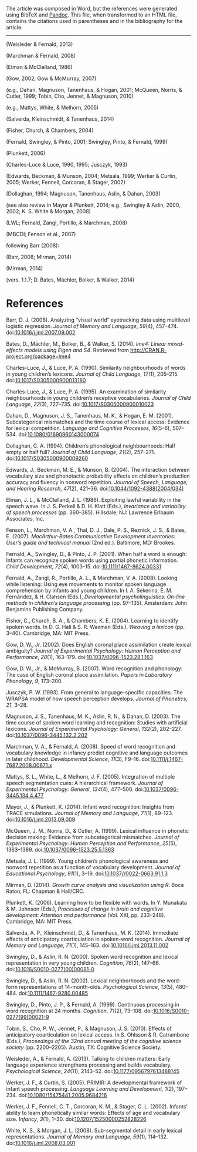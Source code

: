 The article was composed in Word, but the references were generated using BibTeX and [Pandoc](http://johnmacfarlane.net/pandoc/README.html#citations). This file, when transformed to an HTML file, contains the citations used in parentheses and in the bibliography for the article.

------------------------------------------------------------------------

(Weisleder & Fernald, 2013)

(Marchman & Fernald, 2008)

(Elman & McClelland, 1986)

(Gow, 2002; Gow & McMurray, 2007)

(e.g., Dahan, Magnuson, Tanenhaus, & Hogan, 2001; McQueen, Norris, & Cutler, 1999; Tobin, Cho, Jennet, & Magnuson, 2010)

(e.g., Mattys, White, & Melhorn, 2005)

(Salverda, Kleinschmidt, & Tanenhaus, 2014)

(Fisher, Church, & Chambers, 2004)

(Fernald, Swingley, & Pinto, 2001; Swingley, Pinto, & Fernald, 1999)

(Plunkett, 2006)

(Charles-Luce & Luce, 1990, 1995; Jusczyk, 1993)

(Edwards, Beckman, & Munson, 2004; Metsala, 1999; Werker & Curtin, 2005; Werker, Fennell, Corcoran, & Stager, 2002)

(Dollaghan, 1994; Magnuson, Tanenhaus, Aslin, & Dahan, 2003)

(see also review in Mayor & Plunkett, 2014; e.g., Swingley & Aslin, 2000, 2002; K. S. White & Morgan, 2008)

(LWL; Fernald, Zangl, Portillo, & Marchman, 2008)

(MBCDI; Fenson et al., 2007)

following Barr (2008):

(Barr, 2008; Mirman, 2014)

(Mirman, 2014)

(vers. 1.1.7; D. Bates, Mächler, Bolker, & Walker, 2014)

References
==========

Barr, D. J. (2008). Analyzing “visual world” eyetracking data using multilevel logistic regression. *Journal of Memory and Language*, *59*(4), 457–474. doi:[10.1016/j.jml.2007.09.002](http://dx.doi.org/10.1016/j.jml.2007.09.002)

Bates, D., Mächler, M., Bolker, B., & Walker, S. (2014). *lme4: Linear mixed-effects models using Eigen and S4*. Retrieved from <http://CRAN.R-project.org/package=lme4>

Charles-Luce, J., & Luce, P. A. (1990). Similarity neighbourhoods of words in young children’s lexicons. *Journal of Child Language*, *17*(1), 205–215. doi:[10.1017/S0305000900013180](http://dx.doi.org/10.1017/S0305000900013180)

Charles-Luce, J., & Luce, P. A. (1995). An examination of similarity neighbourhoods in young children’s receptive vocabularies. *Journal of Child Language*, *22*(3), 727–735. doi:[10.1017/S0305000900010023](http://dx.doi.org/10.1017/S0305000900010023)

Dahan, D., Magnuson, J. S., Tanenhaus, M. K., & Hogan, E. M. (2001). Subcategorical mismatches and the time course of lexical access: Evidence for lexical competition. *Language and Cognitive Processes*, *16*(5–6), 507–534. doi:[10.1080/01690960143000074](http://dx.doi.org/10.1080/01690960143000074)

Dollaghan, C. A. (1994). Children’s phonological neighbourhoods: Half empty or half full? *Journal of Child Language*, *21*(2), 257–271. doi:[10.1017/S0305000900009260](http://dx.doi.org/10.1017/S0305000900009260)

Edwards, J., Beckman, M. E., & Munson, B. (2004). The interaction between vocabulary size and phonotactic probability effects on children’s production accuracy and fluency in nonword repetition. *Journal of Speech, Language, and Hearing Research*, *47*(2), 421–36. doi:[10.1044/1092-4388(2004/034)](http://dx.doi.org/10.1044/1092-4388(2004/034))

Elman, J. L., & McClelland, J. L. (1986). Exploiting lawful variability in the speech wave. In J. S. Perkell & D. H. Klatt (Eds.), *Invariance and variability of speech processes* (pp. 360–385). Hillsdale, NJ: Lawrence Erlbaum Associates, Inc.

Fenson, L., Marchman, V. A., Thal, D. J., Dale, P. S., Reznick, J. S., & Bates, E. (2007). *MacArthur-Bates Communicative Development Inventories: User’s guide and technical manual* (2nd ed.). Baltimore, MD: Brookes.

Fernald, A., Swingley, D., & Pinto, J. P. (2001). When half a word is enough: Infants can recognize spoken words using partial phonetic information. *Child Development*, *72*(4), 1003–15. doi:[10.1111/1467-8624.00331](http://dx.doi.org/10.1111/1467-8624.00331)

Fernald, A., Zangl, R., Portillo, A. L., & Marchman, V. A. (2008). Looking while listening: Using eye movements to monitor spoken language comprehension by infants and young children. In I. A. Sekerina, E. M. Fern<span>á</span>ndez, & H. Clahsen (Eds.), *Developmental psycholinguistics: On-line methods in children’s language processing* (pp. 97–135). Amsterdam: John Benjamins Publishing Company.

Fisher, C., Church, B. A., & Chambers, K. E. (2004). Learning to identify spoken words. In D. G. Hall & S. R. Waxman (Eds.), *Weaving a lexicon* (pp. 3–40). Cambridge, MA: MIT Press.

Gow, D. W., Jr. (2002). Does English coronal place assimilation create lexical ambiguity? *Journal of Experimental Psychology: Human Perception and Performance*, *28*(1), 163–179. doi:[10.1037/0096-1523.28.1.163](http://dx.doi.org/10.1037/0096-1523.28.1.163)

Gow, D. W., Jr., & McMurray, B. (2007). Word recognition and phonology: The case of English coronal place assimilation. *Papers in Laboratory Phonology*, *9*, 173–200.

Jusczyk, P. W. (1993). From general to language-specific capacities: The WRAPSA model of how speech perception develops. *Journal of Phonetics*, *21*, 3–28.

Magnuson, J. S., Tanenhaus, M. K., Aslin, R. N., & Dahan, D. (2003). The time course of spoken word learning and recognition: Studies with artificial lexicons. *Journal of Experimental Psychology: General*, *132*(2), 202–227. doi:[10.1037/0096-3445.132.2.202](http://dx.doi.org/10.1037/0096-3445.132.2.202)

Marchman, V. A., & Fernald, A. (2008). Speed of word recognition and vocabulary knowledge in infancy predict cognitive and language outcomes in later childhood. *Developmental Science*, *11*(3), F9–16. doi:[10.1111/j.1467-7687.2008.00671.x](http://dx.doi.org/10.1111/j.1467-7687.2008.00671.x)

Mattys, S. L., White, L., & Melhorn, J. F. (2005). Integration of multiple speech segmentation cues: A hierarchical framework. *Journal of Experimental Psychology: General*, *134*(4), 477–500. doi:[10.1037/0096-3445.134.4.477](http://dx.doi.org/10.1037/0096-3445.134.4.477)

Mayor, J., & Plunkett, K. (2014). Infant word recognition: Insights from TRACE simulations. *Journal of Memory and Language*, *71*(1), 89–123. doi:[10.1016/j.jml.2013.09.009](http://dx.doi.org/10.1016/j.jml.2013.09.009)

McQueen, J. M., Norris, D., & Cutler, A. (1999). Lexical influence in phonetic decision making: Evidence from subcategorical mismatches. *Journal of Experimental Psychology: Human Perception and Performance*, *25*(5), 1363–1389. doi:[10.1037/0096-1523.25.5.1363](http://dx.doi.org/10.1037/0096-1523.25.5.1363)

Metsala, J. L. (1999). Young children’s phonological awareness and nonword repetition as a function of vocabulary development. *Journal of Educational Psychology*, *91*(1), 3–19. doi:[10.1037//0022-0663.91.1.3](http://dx.doi.org/10.1037//0022-0663.91.1.3)

Mirman, D. (2014). *Growth curve analysis and visualization using R*. Boca Raton, FL: Chapman & Hall/CRC.

Plunkett, K. (2006). Learning how to be flexible with words. In Y. Munakata & M. Johnson (Eds.), *Processes of change in brain and cognitive development: Attention and performance* (Vol. XXI, pp. 233–248). Cambridge, MA: MIT Press.

Salverda, A. P., Kleinschmidt, D., & Tanenhaus, M. K. (2014). Immediate effects of anticipatory coarticulation in spoken-word recognition. *Journal of Memory and Language*, *71*(1), 145–163. doi:[10.1016/j.jml.2013.11.002](http://dx.doi.org/10.1016/j.jml.2013.11.002)

Swingley, D., & Aslin, R. N. (2000). Spoken word recognition and lexical representation in very young children. *Cognition*, *76*(2), 147–66. doi:[10.1016/S0010-0277(00)00081-0](http://dx.doi.org/10.1016/S0010-0277(00)00081-0)

Swingley, D., & Aslin, R. N. (2002). Lexical neighborhoods and the word-form representations of 14-month-olds. *Psychological Science*, *13*(5), 480–484. doi:[10.1111/1467-9280.00485](http://dx.doi.org/10.1111/1467-9280.00485)

Swingley, D., Pinto, J. P., & Fernald, A. (1999). Continuous processing in word recognition at 24 months. *Cognition*, *71*(2), 73–108. doi:[10.1016/S0010-0277(99)00021-9](http://dx.doi.org/10.1016/S0010-0277(99)00021-9)

Tobin, S., Cho, P. W., Jennet, P., & Magnuson, J. S. (2010). Effects of anticipatory coarticulation on lexical access. In S. Ohlsson & R. Catrambone (Eds.), *Proceedings of the 32nd annual meeting of the cognitive science society* (pp. 2200–2205). Austin, TX: Cognitive Science Society.

Weisleder, A., & Fernald, A. (2013). Talking to children matters: Early language experience strengthens processing and builds vocabulary. *Psychological Science*, *24*(11), 2143–52. doi:[10.1177/0956797613488145](http://dx.doi.org/10.1177/0956797613488145)

Werker, J. F., & Curtin, S. (2005). PRIMIR: A developmental framework of infant speech processing. *Language Learning and Development*, *1*(2), 197–234. doi:[10.1080/15475441.2005.9684216](http://dx.doi.org/10.1080/15475441.2005.9684216)

Werker, J. F., Fennell, C. T., Corcoran, K. M., & Stager, C. L. (2002). Infants’ ability to learn phonetically similar words: Effects of age and vocabulary size. *Infancy*, *3*(1), 1–30. doi:[10.1207/15250000252828226](http://dx.doi.org/10.1207/15250000252828226)

White, K. S., & Morgan, J. L. (2008). Sub-segmental detail in early lexical representations. *Journal of Memory and Language*, *59*(1), 114–132. doi:[10.1016/j.jml.2008.03.001](http://dx.doi.org/10.1016/j.jml.2008.03.001)
